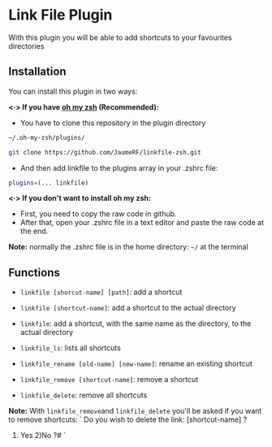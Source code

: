 # Link File Plugin

With this plugin you will be able to add shortcuts to your favourites directories 

## Installation 

You can install this plugin in two ways:

**<·> If you have [oh my zsh](https://ohmyz.sh/) (Recommended):**

- You have to clone this repository in the plugin directory
```zsh
~/.oh-my-zsh/plugins/

git clone https://github.com/JaumeRF/linkfile-zsh.git
````
- And then add linkfile to the plugins array in your .zshrc file:
```zsh
plugins=(... linkfile)
```


**<·> If you don\'t want to install oh my zsh:**

- First, you need to copy the raw code in github.
- After that, open your .zshrc file in a text editor and paste the raw code at the end.

**Note:** normally the .zshrc file is in the home directory: `~/` at the terminal

## Functions

- `linkfile [shorcut-name] [path]`: add a shortcut
- `linkfile [shortcut-name]`: add a shortcut to the actual directory
- `linkfile`: add a shortcut, with the same name as the directory, to the actual directory 

- `linkfile_ls`: lists all shortcuts

- `linkfile_rename [old-name] [new-name]`: rename an existing shortcut

- `linkfile_remove [shortcut-name]`: remove a shortcut

- `linkfile_delete`: remove all shortcuts

**Note:** With `linkfile_remove`and `linkfile_delete` you'll be asked if you want to remove shortcuts:
`
Do you wish to delete the link: [shortcut-name] ?
1) Yes  2)No
?#
`